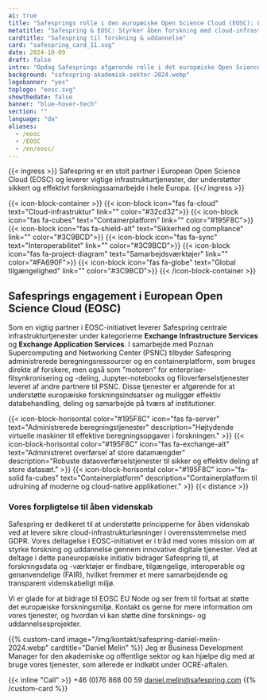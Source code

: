 ```yaml
---
ai: true
title: "Safesprings rolle i den europæiske Open Science Cloud (EOSC): Levering af centrale infrastrukturtjenester"
metatitle: "Safespring & EOSC: Styrker åben forskning med cloud-infrastrukturløsninger"
cardtitle: "Safespring til forskning & uddannelse"
card: "safespring_card_11.svg"
date: 2024-10-09
draft: false
intro: "Opdag Safesprings afgørende rolle i det europæiske Open Science Cloud (EOSC)-initiativ, der tilbyder administrerede beregningsressourcer, containere, dataoverførsel og filsynkroniseringstjenester til støtte for åben videnskab og forskningssamarbejde på tværs af Europa."
background: "safespring-akademisk-sektor-2024.webp"
logobanner: "yes"
toplogo: "eosc.svg"
showthedate: false
banner: "blue-hover-tech"
section: ""
language: "da"
aliases:
  - /eosc
  - /EOSC
  - /en/eosc/
---
```


{{< ingress >}}
Safespring er en stolt partner i European Open Science Cloud (EOSC) og leverer vigtige infrastrukturtjenester, der understøtter sikkert og effektivt forskningssamarbejde i hele Europa.
{{</ ingress >}}

{{< icon-block-container >}}
{{< icon-block icon="fas fa-cloud" text="Cloud-infrastruktur" link="" color="#32cd32">}}
{{< icon-block icon="fas fa-cubes" text="Containerplatform" link="" color="#195F8C">}}
{{< icon-block icon="fas fa-shield-alt" text="Sikkerhed og compliance" link="" color="#3C9BCD">}}
{{< icon-block icon="fas fa-sync" text="Interoperabilitet" link="" color="#3C9BCD">}}
{{< icon-block icon="fas fa-project-diagram" text="Samarbejdsværktøjer" link="" color="#FA690F">}}
{{< icon-block icon="fas fa-globe" text="Global tilgængelighed" link="" color="#3C9BCD">}}
{{< /icon-block-container >}}

## Safesprings engagement i European Open Science Cloud (EOSC)

Som en vigtig partner i EOSC-initiativet leverer Safespring centrale infrastrukturtjenester under kategorierne **Exchange Infrastructure Services** og **Exchange Application Services**. I samarbejde med Poznan Supercomputing and Networking Center (PSNC) tilbyder Safespring administrerede beregningsressourcer og en containerplatform, som bruges direkte af forskere, men også som "motoren" for enterprise-filsynkronisering og -deling, Jupyter-notebooks og filoverførselstjenester leveret af andre partnere til PSNC. Disse tjenester er afgørende for at understøtte europæiske forskningsindsatser og muliggør effektiv databehandling, deling og samarbejde på tværs af institutioner.

{{< icon-block-horisontal color="#195F8C" icon="fas fa-server" text="Administrerede beregningstjenester" description="Højtydende virtuelle maskiner til effektive beregningsopgaver i forskningen." >}}
{{< icon-block-horisontal color="#195F8C" icon="fas fa-exchange-alt" text="Administreret overførsel af store datamængder" description="Robuste dataoverførselstjenester til sikker og effektiv deling af store datasæt." >}}
{{< icon-block-horisontal color="#195F8C" icon="fa-solid fa-cubes" text="Containerplatform" description="Containerplatform til udrulning af moderne og cloud-native applikationer." >}}
{{< distance >}}

### Vores forpligtelse til åben videnskab

Safespring er dedikeret til at understøtte principperne for åben videnskab ved at levere sikre cloud-infrastrukturløsninger i overensstemmelse med GDPR. Vores deltagelse i EOSC-initiativet er i tråd med vores mission om at styrke forskning og uddannelse gennem innovative digitale tjenester. Ved at deltage i dette paneuropæiske initiativ bidrager Safespring til, at forskningsdata og -værktøjer er findbare, tilgængelige, interoperable og genanvendelige (FAIR), hvilket fremmer et mere samarbejdende og transparent videnskabeligt miljø.

Vi er glade for at bidrage til EOSC EU Node og ser frem til fortsat at støtte det europæiske forskningsmiljø. Kontakt os gerne for mere information om vores tjenester, og hvordan vi kan støtte dine forsknings- og uddannelsesprojekter.

{{% custom-card image="/img/kontakt/safespring-daniel-melin-2024.webp" cardtitle="Daniel Melin" %}}
Jeg er Business Development Manager for den akademiske og offentlige sektor og kan hjælpe dig med at bruge vores tjenester, som allerede er indkøbt under OCRE-aftalen.

{{< inline "Call" >}} +46 (0)76 868 00 59
[daniel.melin@safespring.com](mailto:daniel.melin@safespring.com)
{{% /custom-card %}}
